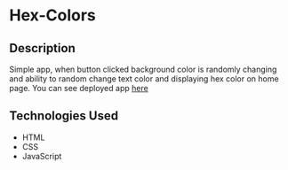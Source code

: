 # Hex-Colors

## Description

Simple app, when button clicked background color is randomly changing and ability to random change text color and displaying hex color on home page. You can see deployed app [here](https://mladen1506.github.io/hex-colors/)


## Technologies Used

 * HTML
 * CSS
 * JavaScript
